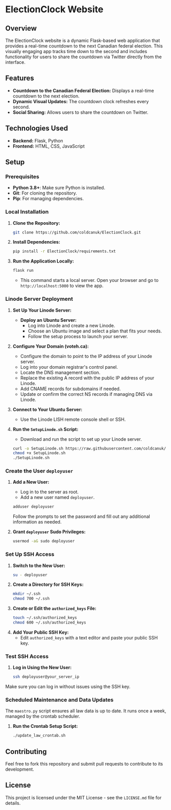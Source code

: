 
# ElectionClock Website

## Overview
The ElectionClock website is a dynamic Flask-based web application that provides a real-time countdown to the next Canadian federal election. This visually engaging app tracks time down to the second and includes functionality for users to share the countdown via Twitter directly from the interface.

## Features
- **Countdown to the Canadian Federal Election:** Displays a real-time countdown to the next election.
- **Dynamic Visual Updates:** The countdown clock refreshes every second.
- **Social Sharing:** Allows users to share the countdown on Twitter.

## Technologies Used
- **Backend:** Flask, Python
- **Frontend:** HTML, CSS, JavaScript

## Setup
### Prerequisites
- **Python 3.8+**: Make sure Python is installed.
- **Git**: For cloning the repository.
- **Pip**: For managing dependencies.

### Local Installation
1. **Clone the Repository:**
   ```bash
   git clone https://github.com/coldcanuk/ElectionClock.git
   ```
2. **Install Dependencies:**
   ```bash
   pip install -r ElectionClock/requirements.txt
   ```
3. **Run the Application Locally:**
   ```bash
   flask run
   ```
   - This command starts a local server. Open your browser and go to `http://localhost:5000` to view the app.

### Linode Server Deployment
1. **Set Up Your Linode Server:**
   - **Deploy an Ubuntu Server:**
     - Log into Linode and create a new Linode.
     - Choose an Ubuntu image and select a plan that fits your needs.
     - Follow the setup process to launch your server.

2. **Configure Your Domain (voteh.ca):**
   - Configure the domain to point to the IP address of your Linode server.
   - Log into your domain registrar's control panel.
   - Locate the DNS management section.
   - Replace the existing A record with the public IP address of your Linode.
   - Add CNAME records for subdomains if needed.
   - Update or confirm the correct NS records if managing DNS via Linode.

3. **Connect to Your Ubuntu Server:**
   - Use the Linode LISH remote console shell or SSH.

4. **Run the `SetupLinode.sh` Script:**
   - Download and run the script to set up your Linode server.
   ```bash
   curl -o SetupLinode.sh https://raw.githubusercontent.com/coldcanuk/ElectionClock/main/SetupLinode.sh
   chmod +x SetupLinode.sh
   ./SetupLinode.sh
   ```

### Create the User `deployuser`
1. **Add a New User:**
   - Log in to the server as root.
   - Add a new user named `deployuser`.
   ```bash
   adduser deployuser
   ```
   Follow the prompts to set the password and fill out any additional information as needed.

2. **Grant `deployuser` Sudo Privileges:**
   ```bash
   usermod -aG sudo deployuser
   ```

### Set Up SSH Access
1. **Switch to the New User:**
   ```bash
   su - deployuser
   ```
2. **Create a Directory for SSH Keys:**
   ```bash
   mkdir ~/.ssh
   chmod 700 ~/.ssh
   ```
3. **Create or Edit the `authorized_keys` File:**
   ```bash
   touch ~/.ssh/authorized_keys
   chmod 600 ~/.ssh/authorized_keys
   ```
4. **Add Your Public SSH Key:**
   - Edit `authorized_keys` with a text editor and paste your public SSH key.

### Test SSH Access
1. **Log in Using the New User:**
   ```bash
   ssh deployuser@your_server_ip
   ```
Make sure you can log in without issues using the SSH key.

### Scheduled Maintenance and Data Updates
The `maestro.py` script ensures all law data is up to date. It runs once a week, managed by the crontab scheduler.

1. **Run the Crontab Setup Script:**
   ```bash
   ./update_law_crontab.sh
   ```

## Contributing
Feel free to fork this repository and submit pull requests to contribute to its development.

## License
This project is licensed under the MIT License - see the `LICENSE.md` file for details.

